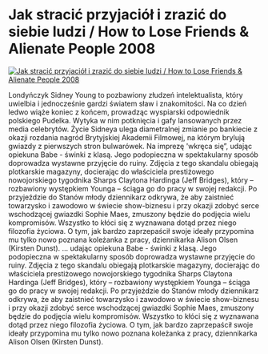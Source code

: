 Jak stracić przyjaciół i zrazić do siebie ludzi / How to Lose Friends & Alienate People 2008 
=============
[![Jak stracić przyjaciół i zrazić do siebie ludzi / How to Lose Friends & Alienate People 2008 ](http://vidos.pl/images/player.gif)](http://vidos.pl/jak-stracic-przyjaciol-i-zrazic-do-siebie-ludzi-how-to-lose-friends-alienate-people-2008)

 Londyńczyk Sidney Young to pozbawiony złudzeń intelektualista, który uwielbia i jednocześnie gardzi światem sław i znakomitości. Na co dzień ledwo wiąże koniec z końcem, prowadząc wyspiarski odpowiednik polskiego Pudelka. Wytyka w nim potknięcia i gafy lansowanych przez media celebrytów. Życie Sidneya ulega diametralnej zmianie po bankiecie z okazji rozdania nagród Brytyjskiej Akademii Filmowej, na którym brylują gwiazdy z pierwszych stron bulwarówek. Na imprezę 'wkręca się”, udając opiekuna Babe - świnki z klasą. Jego podopieczna w spektakularny sposób doprowadza wystawne przyjęcie do ruiny. Zdjęcia z tego skandalu obiegają plotkarskie magazyny, docierając do właściciela prestiżowego nowojorskiego tygodnika Sharps Claytona Hardinga (Jeff Bridges), który – rozbawiony występkiem Younga – ściąga go do pracy w swojej redakcji. Po przyjeździe do Stanów młody dziennikarz odkrywa, że aby zaistnieć towarzysko i zawodowo w świecie show-biznesu i przy okazji zdobyć serce wschodzącej gwiazdki Sophie Maes, zmuszony będzie do podjęcia wielu kompromisów. Wszystko to kłóci się z wyznawana dotąd przez niego filozofia życiowa. O tym, jak bardzo zaprzepaścił swoje ideały przypomina mu tylko nowo poznana koleżanka z pracy, dziennikarka Alison Olsen (Kirsten Dunst).  ... udając opiekuna Babe - świnki z klasą. Jego podopieczna w spektakularny sposób doprowadza wystawne przyjęcie do ruiny. Zdjęcia z tego skandalu obiegają plotkarskie magazyny, docierając do właściciela prestiżowego nowojorskiego tygodnika Sharps Claytona Hardinga (Jeff Bridges), który – rozbawiony występkiem Younga – ściąga go do pracy w swojej redakcji. Po przyjeździe do Stanów młody dziennikarz odkrywa, że aby zaistnieć towarzysko i zawodowo w świecie show-biznesu i przy okazji zdobyć serce wschodzącej gwiazdki Sophie Maes, zmuszony będzie do podjęcia wielu kompromisów. Wszystko to kłóci się z wyznawana dotąd przez niego filozofia życiowa. O tym, jak bardzo zaprzepaścił swoje ideały przypomina mu tylko nowo poznana koleżanka z pracy, dziennikarka Alison Olsen (Kirsten Dunst).
